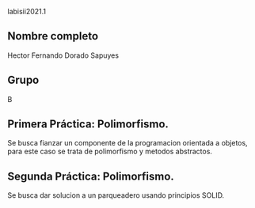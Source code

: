 labisii2021.1

## Nombre completo

Hector Fernando Dorado Sapuyes

## Grupo

B

## Primera Práctica: Polimorfismo.

Se busca fianzar un componente de la programacion orientada a objetos, 
para este caso se trata de polimorfismo y metodos abstractos.

## Segunda Práctica: Polimorfismo.

Se busca dar solucion a un parqueadero usando principios SOLID.